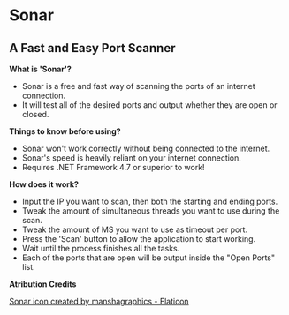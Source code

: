 # Sonar
## A Fast and Easy Port Scanner

**What is 'Sonar'?**
- Sonar is a free and fast way of scanning the ports of an internet connection.
- It will test all of the desired ports and output whether they are open or closed.

**Things to know before using?**
- Sonar won't work correctly without being connected to the internet.
- Sonar's speed is heavily reliant on your internet connection.
- Requires .NET Framework 4.7 or superior to work!

**How does it work?**
- Input the IP you want to scan, then both the starting and ending ports.
- Tweak the amount of simultaneous threads you want to use during the scan.
- Tweak the amount of MS you want to use as timeout per port.
- Press the 'Scan' button to allow the application to start working.
- Wait until the process finishes all the tasks.
- Each of the ports that are open will be output inside the "Open Ports" list.

**Atribution Credits**

<a href="https://www.flaticon.com/free-icons/sonar" title="sonar icons">Sonar icon created by manshagraphics - Flaticon</a>
